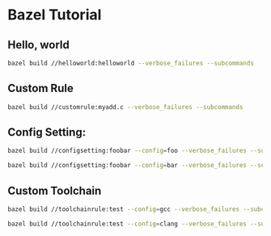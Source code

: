 # Bazel Tutorial




## Hello, world

```bash
bazel build //helloworld:helloworld --verbose_failures --subcommands
```

## Custom Rule

```bash
bazel build //customrule:myadd.c --verbose_failures --subcommands
```

## Config Setting:

``` bash
bazel build //configsetting:foobar --config=foo --verbose_failures --subcommands

bazel build //configsetting:foobar --config=bar --verbose_failures --subcommands
```

## Custom Toolchain

```bash
bazel build //toolchainrule:test --config=gcc --verbose_failures --subcommands

bazel build //toolchainrule:test --config=clang --verbose_failures --subcommands
```